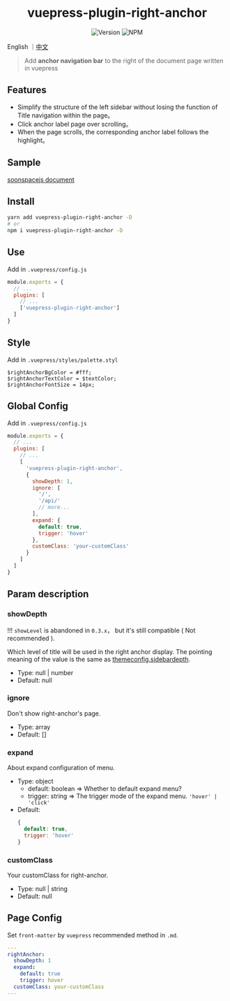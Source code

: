 <h1 align="center">vuepress-plugin-right-anchor</h1>
<div align="center">

![Version](https://img.shields.io/github/package-json/v/xuekai-china/vuepress-plugin-right-anchor?style=flat-square)
![NPM](https://img.shields.io/npm/l/vuepress-plugin-right-anchor?style=flat-square)

</div>

English ｜[中文](./zh-README.md)

> Add **anchor navigation bar** to the right of the document page written in vuepress


## Features
  - Simplify the structure of the left sidebar without losing the function of Title navigation within the page。
  - Click anchor label page over scrolling。
  - When the page scrolls, the corresponding anchor label follows the highlight。


## Sample
  [soonspacejs document](http://www.xwbuilders.com:9018/soonspacejs/Docs/api/sbm.html)


## Install
```bash
yarn add vuepress-plugin-right-anchor -D
# or
npm i vuepress-plugin-right-anchor -D
```


## Use
Add in `.vuepress/config.js`
```js
module.exports = {
  // ...
  plugins: [
    // ...
    ['vuepress-plugin-right-anchor']
  ]
}
```


## Style
Add in `.vuepress/styles/palette.styl`

```stylus
$rightAnchorBgColor = #fff;
$rightAnchorTextColor = $textColor;
$rightAnchorFontSize = 14px;
```


## Global Config
Add in `.vuepress/config.js`
```js
module.exports = {
  // ...
  plugins: [
    // ...
    [
      'vuepress-plugin-right-anchor',
      {
        showDepth: 1,
        ignore: [
          '/',
          '/api/'
          // more...
        ],
        expand: {
          default: true,
          trigger: 'hover'
        },
        customClass: 'your-customClass'
      }
    ]
  ]
}
```

## Param description

### showDepth

  !!! `showLevel` is abandoned in `0.3.x`， but it's still compatible ( Not recommended ).

  Which level of title will be used in the right anchor display.
  The pointing meaning of the value is the same as [themeconfig.sidebardepth](https://vuepress.vuejs.org/zh/theme/default-theme-config.html#%E4%BE%A7%E8%BE%B9%E6%A0%8F).

  - Type: null | number
  - Default: null

### ignore

  Don't show right-anchor's page.

  - Type: array
  - Default: []

### expand

  About expand configuration of menu.

  - Type: object
    - default: boolean => Whether to default expand menu?
    - trigger: string  => The trigger mode of the expand menu. `'hover' | 'click'`
  - Default:
      ```js
      {
        default: true,
        trigger: 'hover'
      }
      ```

### customClass

  Your customClass for right-anchor.

  - Type: null | string
  - Default: null


## Page Config

  Set `front-matter` by `vuepress` recommended method in `.md`.

  ```YAML
  ---
  rightAnchor: 
    showDepth: 1
    expand:
      default: true
      trigger: hover
    customClass: your-customClass
  ---
  ```

